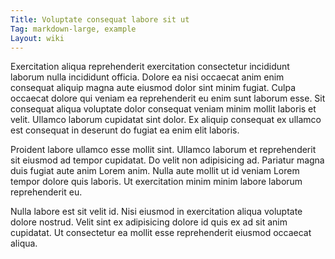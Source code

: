 ```yaml
---
Title: Voluptate consequat labore sit ut
Tag: markdown-large, example
Layout: wiki
---
```

Exercitation aliqua reprehenderit exercitation consectetur incididunt laborum nulla incididunt officia. Dolore ea nisi occaecat anim enim consequat aliquip magna aute eiusmod dolor sint minim fugiat. Culpa occaecat dolore qui veniam ea reprehenderit eu enim sunt laborum esse. Sit consequat aliqua voluptate dolor consequat veniam minim mollit laboris et velit. Ullamco laborum cupidatat sint dolor. Ex aliquip consequat ex ullamco est consequat in deserunt do fugiat ea enim elit laboris.

Proident labore ullamco esse mollit sint. Ullamco laborum et reprehenderit sit eiusmod ad tempor cupidatat. Do velit non adipisicing ad. Pariatur magna duis fugiat aute anim Lorem anim. Nulla aute mollit ut id veniam Lorem tempor dolore quis laboris. Ut exercitation minim minim labore laborum reprehenderit eu.

Nulla labore est sit velit id. Nisi eiusmod in exercitation aliqua voluptate dolore nostrud. Velit sint ex adipisicing dolore id quis ex ad sit anim cupidatat. Ut consectetur ea mollit esse reprehenderit eiusmod occaecat aliqua.